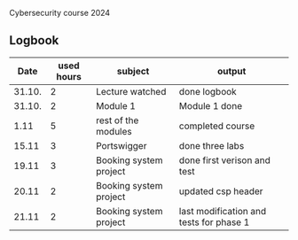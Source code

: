Cybersecurity course 2024

## Logbook


|Date   |used hours   |subject   | output  |
|---|---|---|---|
| 31.10.  |2   |Lecture watched   |done logbook   |   
| 31.10.  |2   |Module 1   |Module 1 done   |   
|1.11   |5   |rest of the modules   |completed course   |   
|15.11   |3   |Portswigger   |done three labs   |  
|19.11   |3   |Booking system project   |done first verison and test  |  
|20.11   |2   |Booking system project   |updated csp header | 
|21.11   |2   |Booking system project   |last modification and tests for phase 1  |  
